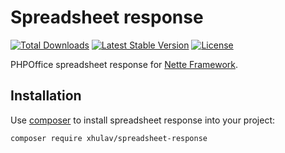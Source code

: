 Spreadsheet response
====================

[![Total Downloads](http://poser.pugx.org/xhulav/spreadsheet-response/downloads)](https://packagist.org/packages/xhulav/spreadsheet-response)
[![Latest Stable Version](http://poser.pugx.org/xhulav/spreadsheet-response/v)](https://github.com/xhulav/spreadsheet-response/releases)
[![License](http://poser.pugx.org/xhulav/spreadsheet-response/license)](https://github.com/xhulav/spreadsheet-response/blob/master/LICENSE)

PHPOffice spreadsheet response for [Nette Framework](https://nette.org/).

Installation
------------

Use [composer](https://getcomposer.org) to install spreadsheet response into your project:

```sh
composer require xhulav/spreadsheet-response
```